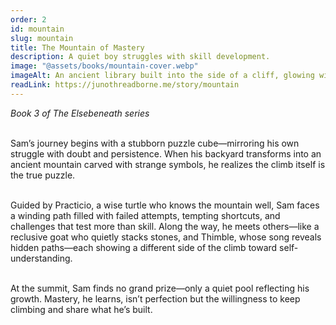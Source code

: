 ```yaml
---
order: 2
id: mountain
slug: mountain
title: The Mountain of Mastery
description: A quiet boy struggles with skill development.
image: "@assets/books/mountain-cover.webp"
imageAlt: An ancient library built into the side of a cliff, glowing with soft lantern light.
readLink: https://junothreadborne.me/story/mountain
---
```


*Book 3 of The Elsebeneath series*
<br />
<br />

Sam’s journey begins with a stubborn puzzle cube—mirroring his own struggle with doubt and persistence. When his backyard transforms into an ancient mountain carved with strange symbols, he realizes the climb itself is the true puzzle.
<br />
<br />

Guided by Practicio, a wise turtle who knows the mountain well, Sam faces a winding path filled with failed attempts, tempting shortcuts, and challenges that test more than skill. Along the way, he meets others—like a reclusive goat who quietly stacks stones, and Thimble, whose song reveals hidden paths—each showing a different side of the climb toward self-understanding.
<br />
<br />

At the summit, Sam finds no grand prize—only a quiet pool reflecting his growth. Mastery, he learns, isn’t perfection but the willingness to keep climbing and share what he’s built.
